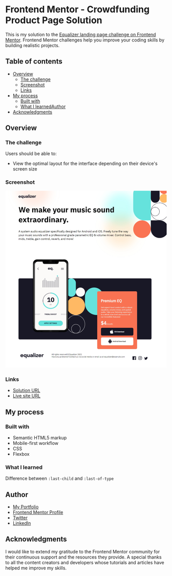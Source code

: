 # Frontend Mentor - Crowdfunding Product Page Solution

This is my solution to the [Equalizer landing page challenge on Frontend Mentor](https://www.frontendmentor.io/challenges/equalizer-landing-page-7VJ4gp3DE). Frontend Mentor challenges help you improve your coding skills by building realistic projects.

## Table of contents

- [Overview](#overview)
  - [The challenge](#the-challenge)
  - [Screenshot](#screenshot)
  - [Links](#links)
- [My process](#my-process)
  - [Built with](#built-with)
  - [What I learned](#what-i-learned)[Author](#author)
- [Acknowledgments](#acknowledgments)

## Overview

### The challenge

Users should be able to:

* View the optimal layout for the interface depending on their device's screen size

### Screenshot

![Screenshot](./images/screenshot.png)

### Links

- [Solution URL](https://github.com/MahmoodHashem/Mentor-Challanges/tree/main/equalizer-landing-page)
- [Live site URL](https://mahmoodhashem.github.io/Mentor-Challanges/equalizer-landing-page/index.html)

## My process

### Built with

- Semantic HTML5 markup
- Mobile-first workflow
- CSS
- Flexbox

### What I learned

 Difference between `:last-child` and `:last-of-type`

## Author

- [My Portfolio](https://your-portfolio-url.com)
- [Frontend Mentor Profile](https://www.frontendmentor.io/profile/yourusername)
- [Twitter](https://twitter.com/yourusername)
- [LinkedIn](https://www.linkedin.com/in/yourusername)

## Acknowledgments

I would like to extend my gratitude to the Frontend Mentor community for their continuous support and the resources they provide. A special thanks to all the content creators and developers whose tutorials and articles have helped me improve my skills.
